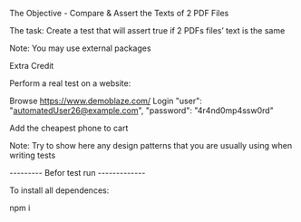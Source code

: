 The Objective - Compare & Assert the Texts of 2 PDF Files

The task:
Create a test that will assert true if 2 PDFs files’ text is the same

Note: You may use external packages

Extra Credit

Perform a real test on a website:

Browse https://www.demoblaze.com/
Login
"user": "automatedUser26@example.com",
"password": "4r4nd0mp4ssw0rd"

Add the cheapest phone to cart

Note: Try to show here any design patterns that you are usually using when writing tests


--------- Befor test run -------------

To install all dependences:

npm i